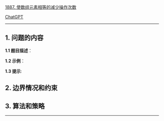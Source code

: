 [1887. 使数组元素相等的减少操作次数](https://leetcode.cn/problems/reduction-operations-to-make-the-array-elements-equal)

[ChatGPT](chat.openai.com)

---

## 1. 问题的内容
**1.1 题目描述**：

**1.2 示例**：

**1.3 提示**:

## 2. 边界情况和约束


## 3. 算法和策略

---

